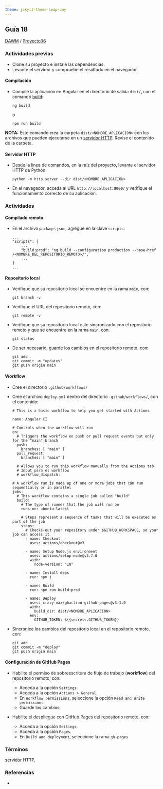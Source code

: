 ```yaml
---
theme: jekyll-theme-leap-day
---
```


## Guía 18

[DAWM](/DAWM/) / [Proyecto06](/DAWM/proyectos/2023/proyecto06)

### Actividades previas

* Clone su proyecto e instale las dependencias.
* Levante el servidor y compruebe el resultado en el navegador.

#### Compilación

* Compile la aplicación en Angular en el directorio de salida `dist/`, con el comando [build](https://angular.io/cli/build): 

	```
	ng build
	```

	o 

	```
	npm run build
	```

**NOTA:** Este comando crea la carpeta `dist/<NOMBRE_APLICACION>` con los archivos que pueden ejecutarse en un [servidor HTTP](https://www.hostinger.es/tutoriales/que-es-un-servidor-web). Revise el contenido de la carpeta.

#### Servidor HTTP

* Desde la línea de comandos, en la raíz del proyecto, levante el servidor HTTP de Python:

	```
	python -m http.server --dir dist/<NOMBRE_APLICACION>
	```

* En el navegador, acceda al URL `http://localhost:8000/` y verifique el funcionamiento correcto de su aplicación.

### Actividades

#### Compilado remoto

* En el archivo `package.json`, agregue en la clave `scripts`:

	```
	...
	"scripts": {
		...
		"build:prod": "ng build --configuration production --base-href /<NOMBRE_DEL_REPOSITORIO_REMOTO>/",
		...
	}
	...
	```

#### Repositorio local

* Verifique que su repositorio local se encuentre en la rama `main`, con:

	```
	git branch -v
	```

* Verifique el URL del repositorio remoto, con:

	```
	git remote -v
	```

* Verifique que su repositorio local este sincronizado con el repositorio remoto y que se encuentre en la rama `main`, con:

	```
	git status
	```

* De ser necesario, guarde los cambios en el repositorio remoto, con:

	```
	git add .
	git commit -m "updates"
	git push origin main
	```

#### Workflow

* Cree el directorio `.github/workflows/`
* Cree el archivo `deploy.yml` dentro del directorio `.github/workflows/`, con el contenido:

	```
	# This is a basic workflow to help you get started with Actions

	name: Angular CI

	# Controls when the workflow will run
	on:
	  # Triggers the workflow on push or pull request events but only for the "main" branch
	  push:
	    branches: [ "main" ]
	  pull_request:
	    branches: [ "main" ]

	  # Allows you to run this workflow manually from the Actions tab
	  # Input para el workflow
	  # workflow_dispatch:

	# A workflow run is made up of one or more jobs that can run sequentially or in parallel
	jobs:
	  # This workflow contains a single job called "build"
	  build:
	    # The type of runner that the job will run on
	    runs-on: ubuntu-latest

	    # Steps represent a sequence of tasks that will be executed as part of the job
	    steps:
	      # Checks-out your repository under $GITHUB_WORKSPACE, so your job can access it
	      - name: Checkout
	        uses: actions/checkout@v3

	      - name: Setup Node.js environment
	        uses: actions/setup-node@v3.7.0
	        with:
	          node-version: "18"
	          
	      - name: Install deps
	        run: npm i
	        
	      - name: Build
	        run: npm run build:prod
	        
	      - name: Deploy
	        uses: crazy-max/ghaction-github-pages@v3.1.0
	        with:
	          build_dir: dist/<NOMBRE_APLICACION>
	        env:
	          GITHUB_TOKEN: ${{secrets.GITHUB_TOKEN}}
	```

* Sincronice los cambios del repositorio local en el repositorio remoto, con:

	```
	git add .
	git commit -m "deploy"
	git push origin main
	```

#### Configuración de GitHub Pages

* Habilite el permiso de sobreescritura de flujo de trabajo (**workflow**) del repositorio remoto, con:

	+ Acceda a la opción `Settings`.
	+ Acceda a la opción `Actions > General`.
	+ En `Workflow permissions`, seleccione la opción `Read and Write permissions`
	+ Guarde los cambios.

* Habilite el despliegue con GitHub Pages del repositorio remoto, con:

	+ Acceda a la opción `Settings`.
	+ Acceda a la opción `Pages`.
	+ En `Build and deployment`, seleccione la rama `gh-pages`

### Términos

servidor HTTP, 

### Referencias

* 